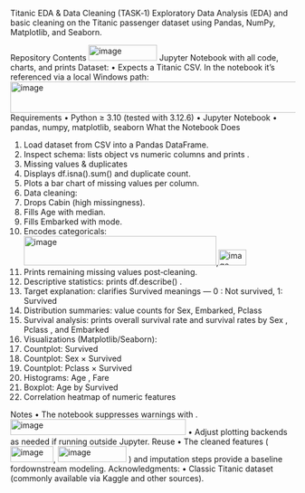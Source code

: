 Titanic EDA & Data Cleaning (TASK‑1)
Exploratory Data Analysis (EDA) and basic cleaning on the Titanic passenger dataset using Pandas, NumPy, Matplotlib, and Seaborn.

Repository Contents
<img width="121" height="28" alt="image" src="https://github.com/user-attachments/assets/e1778115-08b0-450a-9e9e-e04b59756aaf" /> Jupyter Notebook with all code, charts, and prints
Dataset:
•	Expects a Titanic CSV. In the notebook it’s referenced via a local Windows path:
<img width="682" height="55" alt="image" src="https://github.com/user-attachments/assets/b2c65f91-6439-4a8e-bc68-56647b1342a7" />
Requirements
•	Python ≥ 3.10 (tested with 3.12.6)
•	Jupyter Notebook
•	pandas, numpy, matplotlib, seaborn
What the Notebook Does
1.	Load dataset from CSV into a Pandas DataFrame.
2.	Inspect schema: lists object vs numeric columns and prints	.
3.	Missing values & duplicates
4.	Displays df.isna().sum()	and duplicate count.
5.	Plots a bar chart of missing values per column.
6.	Data cleaning:
7.	Drops Cabin (high missingness).
8.	Fills Age with median.
9.	Fills Embarked with mode.
10.	Encodes categoricals:
<img width="340" height="52" alt="image" src="https://github.com/user-attachments/assets/8f8cca44-c4fe-4215-8cc9-e28f6d53b2b6" />,<img width="49" height="28" alt="image" src="https://github.com/user-attachments/assets/87395287-2391-47e8-9bbf-d03313a0ec20" />
11.	Prints remaining missing values post‑cleaning.
12.	Descriptive statistics: prints df.describe() .
13.	Target explanation: clarifies Survived meanings — 0 : Not survived, 1: Survived
14.	Distribution summaries: value counts for Sex, Embarked, Pclass
15.	Survival analysis: prints overall survival rate and survival rates by Sex , Pclass , and Embarked
16.	Visualizations (Matplotlib/Seaborn):
17.	Countplot: Survived
18.	Countplot: Sex × Survived
19.	Countplot: Pclass × Survived
20.	Histograms: Age , Fare
21.	Boxplot: Age by Survived
22.	Correlation heatmap of numeric features

Notes
•	The notebook suppresses warnings with	.<img width="310" height="28" alt="image" src="https://github.com/user-attachments/assets/107cdc7f-8a8c-449b-8eee-0b38745b4da7" />
•	Adjust plotting backends as needed if running outside Jupyter.
Reuse
•	The cleaned features (<img width="76" height="28" alt="image" src="https://github.com/user-attachments/assets/506df630-44b7-48f8-b184-bc7551306222" />,
<img width="121" height="28" alt="image" src="https://github.com/user-attachments/assets/d4419cb6-df02-4833-acb7-7b5378bd332d" />
) and imputation steps provide a baseline fordownstream modeling.
Acknowledgments: 
•	Classic Titanic dataset (commonly available via Kaggle and other sources).

 



